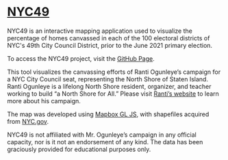 # [NYC49](https://samleblanc.github.io/NYC49/)

NYC49 is an interactive mapping application used to visualize the percentage of homes canvassed in each of the 100 electoral districts of NYC's 49th City Council District, prior to the June 2021 primary election.  

To access the NYC49 project, visit the [GitHub Page](https://samleblanc.github.io/NYC49/).

This tool visualizes the canvassing efforts of Ranti Ogunleye’s campaign for a NYC City Council seat, representing the North Shore of Staten Island. Ranti Ogunleye is a lifelong North Shore resident, organizer, and teacher working to build “a North Shore for All.” Please visit [Ranti’s website](https://www.ranti4si.com) to learn more about his campaign. 

The map was developed using [Mapbox GL JS](https://www.mapbox.com/mapbox-gljs), with shapefiles acquired from [NYC.gov](https://www1.nyc.gov/site/planning/data-maps/open-data/districts-download-metadata.page).

NYC49 is not affiliated with Mr. Ogunleye’s campaign in any official capacity, nor is it not an endorsement of any kind. The data has been graciously provided for educational purposes only. 
